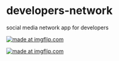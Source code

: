 # developers-network
social media network app for developers

<a href="https://imgflip.com/gif/2hedn9"><img src="https://i.imgflip.com/2hedn9.gif" title="made at imgflip.com"/></a>


<a href="https://im.ezgif.com/tmp/ezgif-1-adacc554d8.gif"><img src="https://im.ezgif.com/tmp/ezgif-1-adacc554d8.gif" title="made at imgflip.com"/></a>
